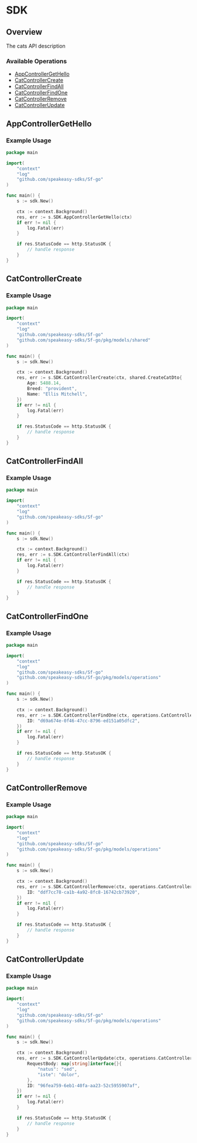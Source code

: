 # SDK

## Overview

The cats API description

### Available Operations

* [AppControllerGetHello](#appcontrollergethello)
* [CatControllerCreate](#catcontrollercreate)
* [CatControllerFindAll](#catcontrollerfindall)
* [CatControllerFindOne](#catcontrollerfindone)
* [CatControllerRemove](#catcontrollerremove)
* [CatControllerUpdate](#catcontrollerupdate)

## AppControllerGetHello

### Example Usage

```go
package main

import(
	"context"
	"log"
	"github.com/speakeasy-sdks/Sf-go"
)

func main() {
    s := sdk.New()

    ctx := context.Background()
    res, err := s.SDK.AppControllerGetHello(ctx)
    if err != nil {
        log.Fatal(err)
    }

    if res.StatusCode == http.StatusOK {
        // handle response
    }
}
```

## CatControllerCreate

### Example Usage

```go
package main

import(
	"context"
	"log"
	"github.com/speakeasy-sdks/Sf-go"
	"github.com/speakeasy-sdks/Sf-go/pkg/models/shared"
)

func main() {
    s := sdk.New()

    ctx := context.Background()
    res, err := s.SDK.CatControllerCreate(ctx, shared.CreateCatDto{
        Age: 5488.14,
        Breed: "provident",
        Name: "Ellis Mitchell",
    })
    if err != nil {
        log.Fatal(err)
    }

    if res.StatusCode == http.StatusOK {
        // handle response
    }
}
```

## CatControllerFindAll

### Example Usage

```go
package main

import(
	"context"
	"log"
	"github.com/speakeasy-sdks/Sf-go"
)

func main() {
    s := sdk.New()

    ctx := context.Background()
    res, err := s.SDK.CatControllerFindAll(ctx)
    if err != nil {
        log.Fatal(err)
    }

    if res.StatusCode == http.StatusOK {
        // handle response
    }
}
```

## CatControllerFindOne

### Example Usage

```go
package main

import(
	"context"
	"log"
	"github.com/speakeasy-sdks/Sf-go"
	"github.com/speakeasy-sdks/Sf-go/pkg/models/operations"
)

func main() {
    s := sdk.New()

    ctx := context.Background()
    res, err := s.SDK.CatControllerFindOne(ctx, operations.CatControllerFindOneRequest{
        ID: "d69a674e-0f46-47cc-8796-ed151a05dfc2",
    })
    if err != nil {
        log.Fatal(err)
    }

    if res.StatusCode == http.StatusOK {
        // handle response
    }
}
```

## CatControllerRemove

### Example Usage

```go
package main

import(
	"context"
	"log"
	"github.com/speakeasy-sdks/Sf-go"
	"github.com/speakeasy-sdks/Sf-go/pkg/models/operations"
)

func main() {
    s := sdk.New()

    ctx := context.Background()
    res, err := s.SDK.CatControllerRemove(ctx, operations.CatControllerRemoveRequest{
        ID: "ddf7cc78-ca1b-4a92-8fc8-16742cb73920",
    })
    if err != nil {
        log.Fatal(err)
    }

    if res.StatusCode == http.StatusOK {
        // handle response
    }
}
```

## CatControllerUpdate

### Example Usage

```go
package main

import(
	"context"
	"log"
	"github.com/speakeasy-sdks/Sf-go"
	"github.com/speakeasy-sdks/Sf-go/pkg/models/operations"
)

func main() {
    s := sdk.New()

    ctx := context.Background()
    res, err := s.SDK.CatControllerUpdate(ctx, operations.CatControllerUpdateRequest{
        RequestBody: map[string]interface{}{
            "natus": "sed",
            "iste": "dolor",
        },
        ID: "96fea759-6eb1-40fa-aa23-52c5955907af",
    })
    if err != nil {
        log.Fatal(err)
    }

    if res.StatusCode == http.StatusOK {
        // handle response
    }
}
```
